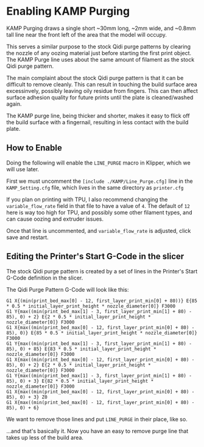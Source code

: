 # Enabling KAMP Purging

KAMP Purging draws a single short ~30mm long, ~2mm wide, and ~0.8mm tall line near the front left of the area that the model will occupy.

This serves a similar purpose to the stock Qidi purge patterns by clearing the nozzle of any oozing material just before starting the first print object.
The KAMP Purge line uses about the same amount of filament as the stock Qidi purge pattern.

The main complaint about the stock Qidi purge pattern is that it can be difficult to remove cleanly.
This can result in touching the build surface area excessinvely, possibly leaving oily residue from fingers.
This can then affect surface adhesion quality for future prints until the plate is cleaned/washed again.

The KAMP purge line, being thicker and shorter, makes it easy to flick off the build surface with a fingernail, resulting in less contact with the build plate.

## How to Enable

Doing the following will enable the `LINE_PURGE` macro in Klipper, which we will use later.

First we must uncomment the `[include ./KAMP/Line_Purge.cfg]` line in the `KAMP_Setting.cfg` file, which lives in the same directory as `printer.cfg`

If you plan on printing with TPU, I also recommend changing the `variable_flow_rate` field in that file to have a value of `4`.
The default of `12` here is way too high for TPU, and possibly some other filament types, and can cause oozing and extruder issues.

Once that line is uncommented, and `variable_flow_rate` is adjusted, click save and restart.

<Insert Image>

## Editing the Printer's Start G-Code in the slicer

The stock Qidi purge pattern is created by a set of lines in the Printer's Start G-Code definition in the slicer.

The Qidi Purge Pattern G-Code will look like this:

```
G1 X{(min(print_bed_max[0] - 12, first_layer_print_min[0] + 80))} E{85 * 0.5 * initial_layer_print_height * nozzle_diameter[0]} F3000
G1 Y{max((min(print_bed_max[1] - 3, first_layer_print_min[1] + 80) - 85), 0) + 2} E{2 * 0.5 * initial_layer_print_height * nozzle_diameter[0]} F3000
G1 X{max((min(print_bed_max[0] - 12, first_layer_print_min[0] + 80) - 85), 0)} E{85 * 0.5 * initial_layer_print_height * nozzle_diameter[0]} F3000
G1 Y{max((min(print_bed_max[1] - 3, first_layer_print_min[1] + 80) - 85), 0) + 85} E{83 * 0.5 * initial_layer_print_height * nozzle_diameter[0]} F3000
G1 X{max((min(print_bed_max[0] - 12, first_layer_print_min[0] + 80) - 85), 0) + 2} E{2 * 0.5 * initial_layer_print_height * nozzle_diameter[0]} F3000
G1 Y{max((min(print_bed_max[1] - 3, first_layer_print_min[1] + 80) - 85), 0) + 3} E{82 * 0.5 * initial_layer_print_height * nozzle_diameter[0]} F3000
G1 X{max((min(print_bed_max[0] - 12, first_layer_print_min[0] + 80) - 85), 0) + 3} Z0
G1 X{max((min(print_bed_max[0] - 12, first_layer_print_min[0] + 80) - 85), 0) + 6}
```

We want to remove those lines and put `LINE_PURGE` in their place, like so.

<Insert Image>

...and that's basically it.  Now you have an easy to remove purge line that takes up less of the build area.
